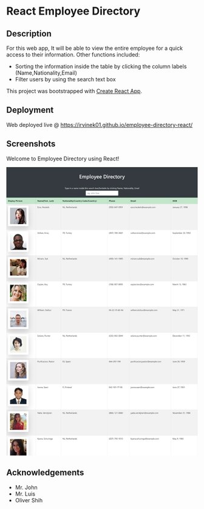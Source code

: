 # React Employee Directory

## Description

For this web app, It will be able to view the entire employee for a quick access to their information. Other functions included:
 - Sorting the information inside the table by clicking the column labels (Name,Nationality,Email)
 - Filter users by using the search text box

This project was bootstrapped with [Create React App](https://github.com/facebook/create-react-app).

## Deployment

Web deployed live @ https://irvinek01.github.io/employee-directory-react/

## Screenshots

Welcome to Employee Directory using React!

![This is the Employee Directory index.](./assets/screenshots/index.png)

## Acknowledgements

- Mr. John
- Mr. Luis
- Oliver Shih